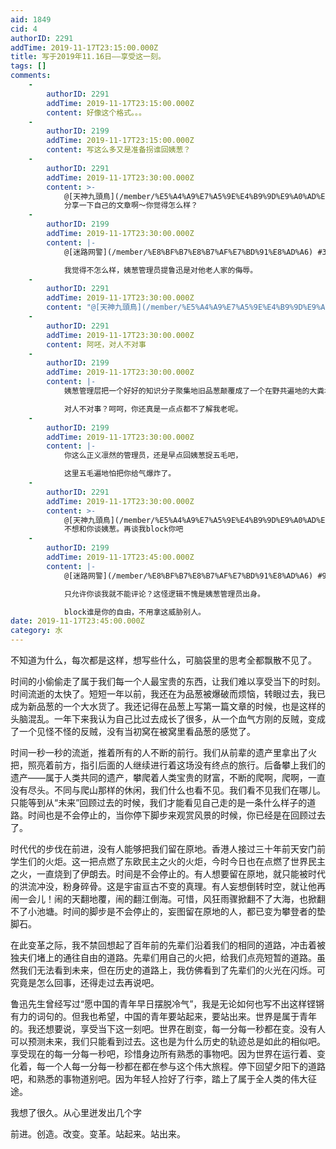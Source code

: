 ```yaml
---
aid: 1849
cid: 4
authorID: 2291
addTime: 2019-11-17T23:15:00.000Z
title: 写于2019年11.16日——享受这一刻。
tags: []
comments:
    -
        authorID: 2291
        addTime: 2019-11-17T23:15:00.000Z
        content: 好像这个格式。。。
    -
        authorID: 2199
        addTime: 2019-11-17T23:15:00.000Z
        content: 写这么多又是准备拐谁回姨葱？
    -
        authorID: 2291
        addTime: 2019-11-17T23:30:00.000Z
        content: >-
            @[天神九頭鳥](/member/%E5%A4%A9%E7%A5%9E%E4%B9%9D%E9%A0%AD%E9%B3%A5) #2
            分享一下自己的文章啊～你觉得怎么样？
    -
        authorID: 2199
        addTime: 2019-11-17T23:30:00.000Z
        content: |-
            @[迷路网警](/member/%E8%BF%B7%E8%B7%AF%E7%BD%91%E8%AD%A6) #3

            我觉得不怎么样，姨葱管理员提鲁迅是对他老人家的侮辱。
    -
        authorID: 2291
        addTime: 2019-11-17T23:30:00.000Z
        content: "@[天神九頭鳥](/member/%E5%A4%A9%E7%A5%9E%E4%B9%9D%E9%A0%AD%E9%B3%A5) #4 你这就是对事不对人了；不要再谈品葱了，免得我这篇小文被转水了\U0001F602"
    -
        authorID: 2291
        addTime: 2019-11-17T23:30:00.000Z
        content: 阿呸，对人不对事
    -
        authorID: 2199
        addTime: 2019-11-17T23:30:00.000Z
        content: |-
            姨葱管理层把一个好好的知识分子聚集地旧品葱颠覆成了一个在野共遍地的大粪坑也真算是尽了人事。

            对人不对事？呵呵，你还真是一点点都不了解我老呢。
    -
        authorID: 2199
        addTime: 2019-11-17T23:30:00.000Z
        content: |-
            你这么正义凛然的管理员，还是早点回姨葱捉五毛吧，

            这里五毛遍地怕把你给气爆炸了。
    -
        authorID: 2291
        addTime: 2019-11-17T23:30:00.000Z
        content: >-
            @[天神九頭鳥](/member/%E5%A4%A9%E7%A5%9E%E4%B9%9D%E9%A0%AD%E9%B3%A5) #7
            不想和你谈姨葱。再谈我block你吧
    -
        authorID: 2199
        addTime: 2019-11-17T23:45:00.000Z
        content: |-
            @[迷路网警](/member/%E8%BF%B7%E8%B7%AF%E7%BD%91%E8%AD%A6) #9

            只允许你谈我就不能评论？这怪逻辑不愧是姨葱管理员出身。

            block谁是你的自由，不用拿这威胁别人。
date: 2019-11-17T23:45:00.000Z
category: 水
---
```


不知道为什么，每次都是这样，想写些什么，可脑袋里的思考全都飘散不见了。

时间的小偷偷走了属于我们每一个人最宝贵的东西，让我们难以享受当下的时刻。时间流逝的太快了。短短一年以前，我还在为品葱被爆破而烦恼，转眼过去，我已成为新品葱的一个大水货了。我还记得在品葱上写第一篇文章的时候，也是这样的头脑混乱。一年下来我认为自己比过去成长了很多，从一个血气方刚的反贼，变成了一个见怪不怪的反贼，没有当初窝在被窝里看品葱的感觉了。

时间一秒一秒的流逝，推着所有的人不断的前行。我们从前辈的遗产里拿出了火把，照亮着前方，指引后面的人继续进行着这场没有终点的旅行。后备攀上我们的遗产——属于人类共同的遗产，攀爬着人类宝贵的财富，不断的爬啊，爬啊，一直没有尽头。不同与爬山那样的休闲，我们什么也看不见。我们看不见我们在哪儿。只能等到从“未来”回顾过去的时候，我们才能看见自己走的是一条什么样子的道路。时间也是不会停止的，当你停下脚步来观赏风景的时候，你已经是在回顾过去了。

时代代的步伐在前进，没有人能够把我们留在原地。香港人接过三十年前天安门前学生们的火炬。这一把点燃了东欧民主之火的火炬，今时今日也在点燃了世界民主之火，一直烧到了伊朗去。时间是不会停止的。有人想要留在原地，就只能被时代的洪流冲没，粉身碎骨。这是宇宙亘古不变的真理。有人妄想倒转时空，就让他再闹一会儿！闹的天翻地覆，闹的翻江倒海。可惜，风狂雨骤掀翻不了大海，也掀翻不了小池塘。时间的脚步是不会停止的，妄图留在原地的人，都已变为攀登者的垫脚石。

在此变革之际，我不禁回想起了百年前的先辈们沿着我们的相同的道路，冲击着被独夫们堵上的通往自由的道路。先辈们用自己的火把，给我们点亮短暂的道路。虽然我们无法看到未来，但在历史的道路上，我仿佛看到了先辈们的火光在闪烁。可究竟是怎么回事，还得走过去再说吧。

鲁迅先生曾经写过“愿中国的青年早日摆脱冷气”，我是无论如何也写不出这样铿锵有力的词句的。但我也希望，中国的青年要站起来，要站出来。世界是属于青年的。我还想要说，享受当下这一刻吧。世界在剧变，每一分每一秒都在变。没有人可以预测未来，我们只能看到过去。这也是为什么历史的轨迹总是如此的相似吧。享受现在的每一分每一秒吧，珍惜身边所有熟悉的事物吧。因为世界在运行着、变化着，每一个人每一分每一秒都在都在参与这个伟大旅程。停下回望夕阳下的道路吧，和熟悉的事物道别吧。因为年轻人捡好了行李，踏上了属于全人类的伟大征途。

我想了很久。从心里迸发出几个字

前进。创造。改变。变革。站起来。站出来。
